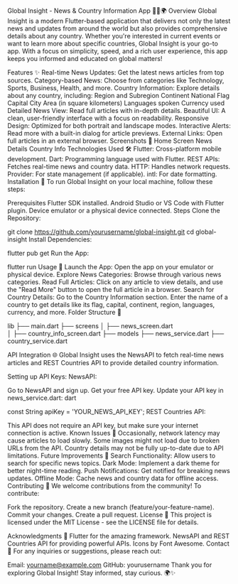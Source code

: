 Global Insight - News & Country Information App 📱📰🌍
Overview
Global Insight is a modern Flutter-based application that delivers not only the latest news and updates from around the world but also provides comprehensive details about any country. Whether you're interested in current events or want to learn more about specific countries, Global Insight is your go-to app. With a focus on simplicity, speed, and a rich user experience, this app keeps you informed and educated on global matters!

Features ✨
Real-time News Updates: Get the latest news articles from top sources.
Category-based News: Choose from categories like Technology, Sports, Business, Health, and more.
Country Information: Explore details about any country, including:
Region and Subregion
Continent
National Flag
Capital City
Area (in square kilometers)
Languages spoken
Currency used
Detailed News View: Read full articles with in-depth details.
Beautiful UI: A clean, user-friendly interface with a focus on readability.
Responsive Design: Optimized for both portrait and landscape modes.
Interactive Alerts: Read more with a built-in dialog for article previews.
External Links: Open full articles in an external browser.
Screenshots 📸
Home Screen	News Details	Country Info
Technologies Used 🛠️
Flutter: Cross-platform mobile development.
Dart: Programming language used with Flutter.
REST APIs: Fetches real-time news and country data.
HTTP: Handles network requests.
Provider: For state management (if applicable).
intl: For date formatting.
Installation 🚀
To run Global Insight on your local machine, follow these steps:

Prerequisites
Flutter SDK installed.
Android Studio or VS Code with Flutter plugin.
Device emulator or a physical device connected.
Steps
Clone the Repository:



git clone https://github.com/yourusername/global-insight.git
cd global-insight
Install Dependencies:



flutter pub get
Run the App:



flutter run
Usage 📝
Launch the App: Open the app on your emulator or physical device.
Explore News Categories: Browse through various news categories.
Read Full Articles: Click on any article to view details, and use the "Read More" button to open the full article in a browser.
Search for Country Details:
Go to the Country Information section.
Enter the name of a country to get details like its flag, capital, continent, region, languages, currency, and more.
Folder Structure 📂


lib
├── main.dart
├── screens
│   ├── news_screen.dart        
│   ├── country_info_screen.dart 
├── models
    ├── news_service.dart
    ├── country_service.dart

API Integration 🌐
Global Insight uses the NewsAPI to fetch real-time news articles and REST Countries API to provide detailed country information.

Setting up API Keys:
NewsAPI:

Go to NewsAPI and sign up.
Get your free API key.
Update your API key in news_service.dart:
dart

const String apiKey = 'YOUR_NEWS_API_KEY';
REST Countries API:

This API does not require an API key, but make sure your internet connection is active.
Known Issues 🐛
Occasionally, network latency may cause articles to load slowly.
Some images might not load due to broken URLs from the API.
Country details may not be fully up-to-date due to API limitations.
Future Improvements 🚀
Search Functionality: Allow users to search for specific news topics.
Dark Mode: Implement a dark theme for better night-time reading.
Push Notifications: Get notified for breaking news updates.
Offline Mode: Cache news and country data for offline access.
Contributing 🤝
We welcome contributions from the community! To contribute:

Fork the repository.
Create a new branch (feature/your-feature-name).
Commit your changes.
Create a pull request.
License 📜
This project is licensed under the MIT License - see the LICENSE file for details.

Acknowledgments 🙏
Flutter for the amazing framework.
NewsAPI and REST Countries API for providing powerful APIs.
Icons by Font Awesome.
Contact 📧
For any inquiries or suggestions, please reach out:

Email: yourname@example.com
GitHub: yourusername
Thank you for exploring Global Insight! Stay informed, stay curious. 🌍✨